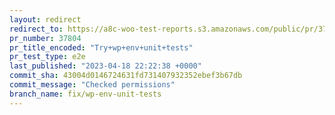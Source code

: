 ```yaml
---
layout: redirect
redirect_to: https://a8c-woo-test-reports.s3.amazonaws.com/public/pr/37804/e2e/index.html
pr_number: 37804
pr_title_encoded: "Try+wp+env+unit+tests"
pr_test_type: e2e
last_published: "2023-04-18 22:22:38 +0000"
commit_sha: 43004d0146724631fd731407932352ebef3b67db
commit_message: "Checked permissions"
branch_name: fix/wp-env-unit-tests
---
```

